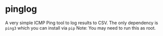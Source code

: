 # pinglog
A very simple ICMP Ping tool to log results to CSV.
The only dependency is `ping3` which you can install via `pip`
Note: You may need to run this as root.
